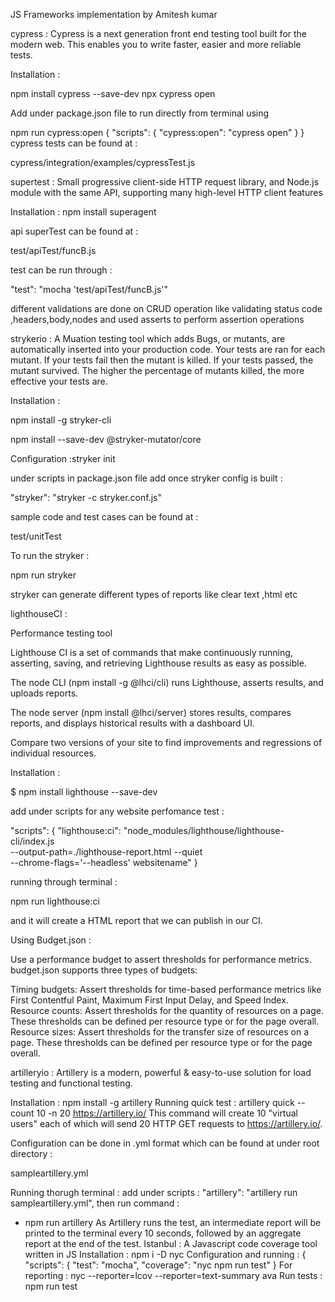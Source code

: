 JS Frameworks implementation by Amitesh kumar

cypress : 
Cypress is a next generation front end testing tool built for the modern web. 
This enables you to write faster, easier and more reliable tests.

Installation :

npm install cypress --save-dev  npx cypress open

Add under package.json file to run directly from terminal using  

npm run cypress:open 
{
  "scripts": {
    "cypress:open": "cypress open"
  }
}
cypress tests can be found at :

cypress/integration/examples/cypressTest.js


supertest :
Small progressive client-side HTTP request library, and Node.js module with the same API, supporting many high-level HTTP client features

Installation :
npm install superagent

api superTest can be found at :

test/apiTest/funcB.js 

test  can be run through :

 "test": "mocha 'test/apiTest/funcB.js'"
 
 different validations are done on CRUD operation  like validating status code ,headers,body,nodes and used asserts to perform assertion operations

strykerio :
A Muation testing tool which adds Bugs, or mutants, are automatically inserted into your production code. Your tests are ran for each mutant. If your tests fail then the mutant is killed. If your tests passed, the mutant survived. The higher the percentage of mutants killed, the more effective your tests are.

Installation :

npm install -g stryker-cli

npm install --save-dev @stryker-mutator/core

Configuration :stryker init 

under scripts in package.json file add once stryker config is built :

 "stryker": "stryker -c stryker.conf.js"  
 
 sample code and test cases can be found at :
 
 test/unitTest 
 
To run the stryker :
  
npm run stryker 

stryker can generate different types of reports like clear text ,html etc

lighthouseCI :

Performance testing tool 

Lighthouse CI is a set of commands that make continuously running, asserting, saving, and retrieving Lighthouse results as easy as possible.

The node CLI (npm install -g @lhci/cli) runs Lighthouse, asserts results, and uploads reports.

The node server (npm install @lhci/server) stores results, compares reports, and displays historical results with a dashboard UI.

Compare two versions of your site to find improvements and regressions of individual resources.

Installation :

$ npm install lighthouse --save-dev

add under scripts for any website perfomance test :

"scripts": {
  "lighthouse:ci": "node_modules/lighthouse/lighthouse-cli/index.js \
  --output-path=./lighthouse-report.html --quiet \
  --chrome-flags='--headless' websitename"
}

running through terminal :  

npm run lighthouse:ci

and it will create a HTML report that we can publish in our CI.

Using Budget.json :

Use a performance budget to assert thresholds for performance metrics. budget.json supports three types of budgets:

Timing budgets: Assert thresholds for time-based performance metrics like First Contentful Paint, Maximum First Input Delay, and Speed Index.
Resource counts: Assert thresholds for the quantity of resources on a page. These thresholds can be defined per resource type or for the page overall.
Resource sizes: Assert thresholds for the transfer size of resources on a page. These thresholds can be defined per resource type or for the page overall.

artilleryio :
Artillery is a modern, powerful & easy-to-use solution for load testing and functional testing.

Installation :
npm install -g artillery
Running quick test :
artillery quick --count 10 -n 20 https://artillery.io/
This command will create 10 "virtual users" each of which will send 20 HTTP GET requests to https://artillery.io/.

Configuration can be done in .yml format  which can be found at under root directory :  

sampleartillery.yml 

Running thorugh terminal :
 add under scripts :
"artillery": "artillery run sampleartillery.yml", then run command :
-	npm run artillery 
As Artillery runs the test, an intermediate report will be printed to the terminal every 10 seconds, followed by an aggregate report at the end of the test.
Istanbul :
A Javascript code coverage tool written in JS
Installation :
npm i -D nyc
Configuration and running  :
	   {
  "scripts": {
    "test": "mocha",
    "coverage": "nyc npm run test"
  }
For reporting : nyc --reporter=lcov --reporter=text-summary ava
Run tests : npm run test 


 

